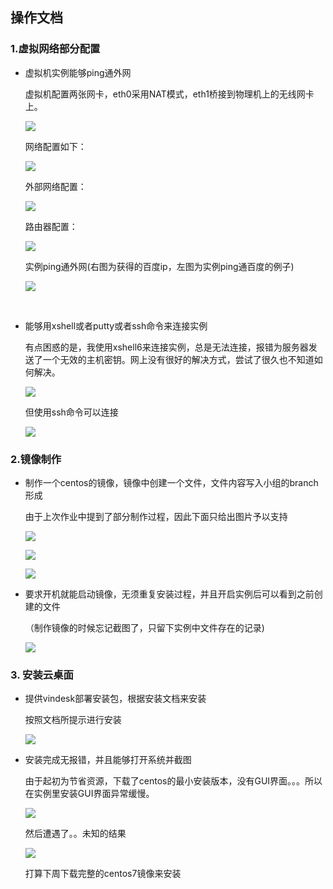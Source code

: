 ## 操作文档

### 1.虚拟网络部分配置

- 虚拟机实例能够ping通外网

  虚拟机配置两张网卡，eth0采用NAT模式，eth1桥接到物理机上的无线网卡上。

  ![](./image/ifconfig.png)

  网络配置如下：

  ![](./image/网络配置.png)

  外部网络配置：

  ![](./image/外部网络配置.png)

  路由器配置：

  ![](./image/router.png)

  实例ping通外网(右图为获得的百度ip，左图为实例ping通百度的例子)

  ![](./image/实例ping通外网.png)

  ​

- 能够用xshell或者putty或者ssh命令来连接实例

  有点困惑的是，我使用xshell6来连接实例，总是无法连接，报错为服务器发送了一个无效的主机密钥。网上没有很好的解决方式，尝试了很久也不知道如何解决。

  ![](./image/confuse.png)

  但使用ssh命令可以连接

  ![](./image/ssh登录成功.png)

### 2.镜像制作

- 制作一个centos的镜像，镜像中创建一个文件，文件内容写入小组的branch形成

  由于上次作业中提到了部分制作过程，因此下面只给出图片予以支持

  ![](./image/制作镜像-1.PNG)

  ![](./image/上传镜像.png)

  ![](./上传镜像成功.png)

- 要求开机就能启动镜像，无须重复安装过程，并且开启实例后可以看到之前创建的文件

  （制作镜像的时候忘记截图了，只留下实例中文件存在的记录)

  ![](./image/文件存在.png)

### 3. 安装云桌面

- 提供vindesk部署安装包，根据安装文档来安装

  按照文档所提示进行安装

  ![](./image/安装云桌面.png)

- 安装完成无报错，并且能够打开系统并截图

  由于起初为节省资源，下载了centos的最小安装版本，没有GUI界面。。。所以在实例里安装GUI界面异常缓慢。

  ![](./image/安装GUI.png)

  然后遭遇了。。未知的结果

  ![](./image/failed.png)

  打算下周下载完整的centos7镜像来安装

  ​

